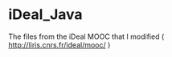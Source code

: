 iDeal_Java
==========

The files from the iDeal MOOC that I modified ( http://liris.cnrs.fr/ideal/mooc/ )
